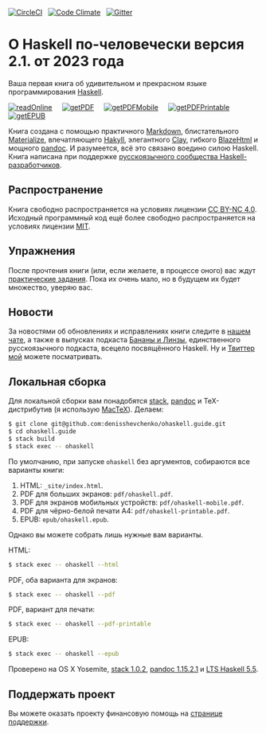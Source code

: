 [![CircleCI](https://circleci.com/gh/denisshevchenko/ohaskell.guide.svg?style=shield&circle-token=42b4b253957b4896ad05759fce3a7ae576ac8a72)](https://circleci.com/gh/denisshevchenko/ohaskell.guide)&nbsp;&nbsp;&nbsp;[![Code Climate](https://codeclimate.com/github/denisshevchenko/ohaskell.guide/badges/gpa.svg)](https://codeclimate.com/github/denisshevchenko/ohaskell.guide)&nbsp;&nbsp;&nbsp;[![Gitter](https://img.shields.io/gitter/room/nwjs/nw.js.svg)](https://gitter.im/denisshevchenko/ohaskell-book)

# О Haskell по-человечески версия 2.1. от 2023 года

Ваша первая книга об удивительном и прекрасном языке программирования [Haskell](https://www.haskell.org/).

[![readOnline](https://img.shields.io/badge/read-online-blue.svg)](https://www.ohaskell.guide/init.html)&nbsp;&nbsp;&nbsp;&nbsp;&nbsp;[![getPDF](https://img.shields.io/badge/get-PDF-red.svg)](https://www.ohaskell.guide/pdf/ohaskell.pdf)&nbsp;&nbsp;&nbsp;&nbsp;&nbsp;[![getPDFMobile](https://img.shields.io/badge/get-PDF%20mobile-red.svg)](https://www.ohaskell.guide/pdf/ohaskell-mobile.pdf)&nbsp;&nbsp;&nbsp;&nbsp;&nbsp;[![getPDFPrintable](https://img.shields.io/badge/get-PDF%20printable-red.svg)](https://www.ohaskell.guide/pdf/ohaskell-printable.pdf)&nbsp;&nbsp;&nbsp;&nbsp;&nbsp;[![getEPUB](https://img.shields.io/badge/get-EPUB-green.svg)](https://www.ohaskell.guide/epub/ohaskell.epub)

Книга создана с помощью практичного [Markdown](https://help.github.com/categories/writing-on-github/), блистательного [Materialize](http://materializecss.com/), впечатляющего [Hakyll](https://jaspervdj.be/hakyll/), элегантного [Clay](http://fvisser.nl/clay/), гибкого [BlazeHtml](https://jaspervdj.be/blaze/) и мощного [pandoc](http://pandoc.org/). И разумеется, всё это связано воедино силою Haskell. Книга написана при поддержке [русскоязычного сообщества Haskell-разработчиков](http://ruhaskell.org/).

## Распространение

Книга свободно распространяется на условиях лицензии [CC BY-NC 4.0](http://creativecommons.org/licenses/by-nc/4.0/deed.ru). Исходный программный код ещё более свободно распространяется на условиях лицензии [MIT](https://opensource.org/licenses/MIT).

## Упражнения

После прочтения книги (или, если желаете, в процессе оного) вас ждут [практические задания](https://www.ohaskell.guide/practice/init.html). Пока их очень мало, но в будущем их будет множество, уверяю вас.

## Новости

За новостями об обновлениях и исправлениях книги следите в [нашем чате](https://gitter.im/denisshevchenko/ohaskell-book), а также в выпусках подкаста [Бананы и Линзы](http://bananasandlenses.net/), единственного русскоязычного подкаста, всецело посвящённого Haskell. Ну и [Твиттер мой](https://twitter.com/dshevchenko_biz) можете посматривать.

## Локальная сборка

Для локальной сборки вам понадобятся [stack](http://docs.haskellstack.org/en/stable/README/), [pandoc](http://pandoc.org/) и TeX-дистрибутив (я использую [MacTeX](https://tug.org/mactex/)). Делаем:

```bash
$ git clone git@github.com:denisshevchenko/ohaskell.guide.git
$ cd ohaskell.guide
$ stack build
$ stack exec -- ohaskell
```

По умолчанию, при запуске `ohaskell` без аргументов, собираются все варианты книги:

1. HTML: `_site/index.html`.
2. PDF для больших экранов: `pdf/ohaskell.pdf`.
3. PDF для экранов мобильных устройств: `pdf/ohaskell-mobile.pdf`.
3. PDF для чёрно-белой печати A4: `pdf/ohaskell-printable.pdf`.
4. EPUB: `epub/ohaskell.epub`.

Однако вы можете собрать лишь нужные вам варианты.

HTML:

```bash
$ stack exec -- ohaskell --html
```

PDF, оба варианта для экранов:

```bash
$ stack exec -- ohaskell --pdf
```

PDF, вариант для печати:

```bash
$ stack exec -- ohaskell --pdf-printable
```

EPUB:

```bash
$ stack exec -- ohaskell --epub
```

Проверено на OS X Yosemite, [stack 1.0.2](http://docs.haskellstack.org/en/stable/README/), [pandoc 1.15.2.1](https://github.com/jgm/pandoc/releases/tag/1.15.2) и [LTS Haskell 5.5](https://www.stackage.org/lts-5.5).

## Поддержать проект

Вы можете оказать проекту финансовую помощь на [странице поддержки](https://www.ohaskell.guide/donate.html).

